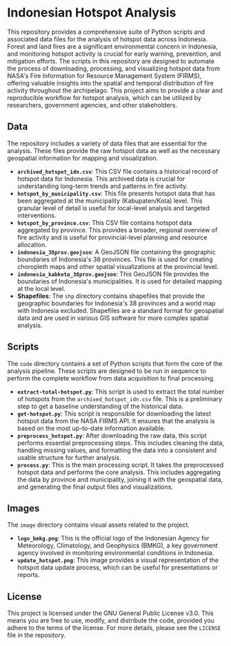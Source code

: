 # Indonesian Hotspot Analysis

This repository provides a comprehensive suite of Python scripts and associated data files for the analysis of hotspot data across Indonesia. Forest and land fires are a significant environmental concern in Indonesia, and monitoring hotspot activity is crucial for early warning, prevention, and mitigation efforts. The scripts in this repository are designed to automate the process of downloading, processing, and visualizing hotspot data from NASA's Fire Information for Resource Management System (FIRMS), offering valuable insights into the spatial and temporal distribution of fire activity throughout the archipelago. This project aims to provide a clear and reproducible workflow for hotspot analysis, which can be utilized by researchers, government agencies, and other stakeholders.

## Data

The repository includes a variety of data files that are essential for the analysis. These files provide the raw hotspot data as well as the necessary geospatial information for mapping and visualization.

* **`archived_hotspot_idn.csv`**: This CSV file contains a historical record of hotspot data for Indonesia. This archived data is crucial for understanding long-term trends and patterns in fire activity.
* **`hotspot_by_municipality.csv`**: This file presents hotspot data that has been aggregated at the municipality (Kabupaten/Kota) level. This granular level of detail is useful for local-level analysis and targeted interventions.
* **`hotspot_by_province.csv`**: This CSV file contains hotspot data aggregated by province. This provides a broader, regional overview of fire activity and is useful for provincial-level planning and resource allocation.
* **`indonesia_38prov.geojson`**: A GeoJSON file containing the geographic boundaries of Indonesia's 38 provinces. This file is used for creating choropleth maps and other spatial visualizations at the provincial level.
* **`indonesia_kabkota_38prov.geojson`**: This GeoJSON file provides the boundaries of Indonesia's municipalities. It is used for detailed mapping at the local level.
* **Shapefiles**: The `shp` directory contains shapefiles that provide the geographic boundaries for Indonesia's 38 provinces and a world map with Indonesia excluded. Shapefiles are a standard format for geospatial data and are used in various GIS software for more complex spatial analysis.

## Scripts

The `code` directory contains a set of Python scripts that form the core of the analysis pipeline. These scripts are designed to be run in sequence to perform the complete workflow from data acquisition to final processing.

* **`extract-total-hotspot.py`**: This script is used to extract the total number of hotspots from the `archived_hotspot_idn.csv` file. This is a preliminary step to get a baseline understanding of the historical data.
* **`get-hotspot.py`**: This script is responsible for downloading the latest hotspot data from the NASA FIRMS API. It ensures that the analysis is based on the most up-to-date information available.
* **`preprocess_hotspot.py`**: After downloading the raw data, this script performs essential preprocessing steps. This includes cleaning the data, handling missing values, and formatting the data into a consistent and usable structure for further analysis.
* **`process.py`**: This is the main processing script. It takes the preprocessed hotspot data and performs the core analysis. This includes aggregating the data by province and municipality, joining it with the geospatial data, and generating the final output files and visualizations.

## Images

The `image` directory contains visual assets related to the project.

* **`logo_bmkg.png`**: This is the official logo of the Indonesian Agency for Meteorology, Climatology, and Geophysics (BMKG), a key government agency involved in monitoring environmental conditions in Indonesia.
* **`update_hotspot.png`**: This image provides a visual representation of the hotspot data update process, which can be useful for presentations or reports.

## License

This project is licensed under the GNU General Public License v3.0. This means you are free to use, modify, and distribute the code, provided you adhere to the terms of the license. For more details, please see the `LICENSE` file in the repository.
